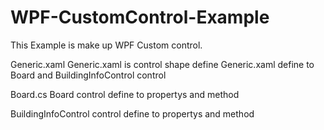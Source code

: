 # WPF-CustomControl-Example

This Example is make up WPF Custom control.

Generic.xaml
Generic.xaml is control shape define
Generic.xaml define to Board and BuildingInfoControl control

Board.cs
Board control define to propertys and method

BuildingInfoControl control define to propertys and method

